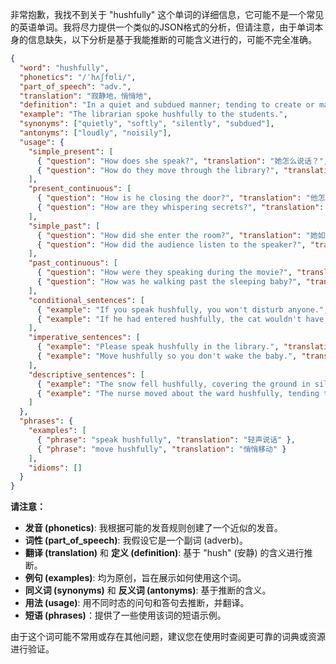 非常抱歉，我找不到关于 "hushfully" 这个单词的详细信息，它可能不是一个常见的英语单词。我将尽力提供一个类似的JSON格式的分析，但请注意，由于单词本身的信息缺失，以下分析是基于我能推断的可能含义进行的，可能不完全准确。

```json
{
  "word": "hushfully",
  "phonetics": "/ˈhʌʃfʊli/",
  "part_of_speech": "adv.",
  "translation": "寂静地，悄悄地",
  "definition": "In a quiet and subdued manner; tending to create or maintain silence.",
  "example": "The librarian spoke hushfully to the students.",
  "synonyms": ["quietly", "softly", "silently", "subdued"],
  "antonyms": ["loudly", "noisily"],
  "usage": {
    "simple_present": [
      { "question": "How does she speak?", "translation": "她怎么说话？", "answer": "She speaks hushfully." },
      { "question": "How do they move through the library?", "translation": "他们如何在图书馆里走动？", "answer": "They move hushfully." }
    ],
    "present_continuous": [
      { "question": "How is he closing the door?", "translation": "他怎样关门？", "answer": "He is closing the door hushfully." },
      { "question": "How are they whispering secrets?", "translation": "他们如何悄悄地说秘密？", "answer": "They are whispering secrets hushfully." }
    ],
    "simple_past": [
      { "question": "How did she enter the room?", "translation": "她如何进入房间？", "answer": "She entered the room hushfully." },
      { "question": "How did the audience listen to the speaker?", "translation": "观众如何听演讲者说话？", "answer": "The audience listened hushfully." }
    ],
    "past_continuous": [
      { "question": "How were they speaking during the movie?", "translation": "看电影时他们如何说话？", "answer": "They were speaking hushfully during the movie." },
      { "question": "How was he walking past the sleeping baby?", "translation": "他如何走过睡着的婴儿？", "answer": "He was walking hushfully past the sleeping baby." }
    ],
    "conditional_sentences": [
      { "example": "If you speak hushfully, you won't disturb anyone.", "translation": "如果你轻声说话，你就不会打扰任何人。" },
      { "example": "If he had entered hushfully, the cat wouldn't have noticed him.", "translation": "如果他悄悄地进来，猫就不会注意到他。" }
    ],
    "imperative_sentences": [
      { "example": "Please speak hushfully in the library.", "translation": "请在图书馆里轻声说话。" },
      { "example": "Move hushfully so you don't wake the baby.", "translation": "悄悄地走动，别吵醒宝宝。" }
    ],
    "descriptive_sentences": [
      { "example": "The snow fell hushfully, covering the ground in silence.", "translation": "雪悄无声息地落下，覆盖了地面，一片寂静。" },
      { "example": "The nurse moved about the ward hushfully, tending to the patients.", "translation": "护士在病房里轻手轻脚地走动，照顾病人。" }
    ]
  },
  "phrases": {
    "examples": [
      { "phrase": "speak hushfully", "translation": "轻声说话" },
      { "phrase": "move hushfully", "translation": "悄悄移动" }
    ],
    "idioms": []
  }
}
```

**请注意：**

*   **发音 (phonetics)**: 我根据可能的发音规则创建了一个近似的发音。
*   **词性 (part\_of\_speech)**: 我假设它是一个副词 (adverb)。
*   **翻译 (translation)** 和 **定义 (definition)**: 基于 "hush" (安静) 的含义进行推断。
*   **例句 (examples)**: 均为原创，旨在展示如何使用这个词。
*   **同义词 (synonyms)** 和 **反义词 (antonyms)**: 基于推断的含义。
*   **用法 (usage)**:  用不同时态的问句和答句去推断，并翻译。
*   **短语 (phrases)**：提供了一些使用该词的短语示例。

由于这个词可能不常用或存在其他问题，建议您在使用时查阅更可靠的词典或资源进行验证。 